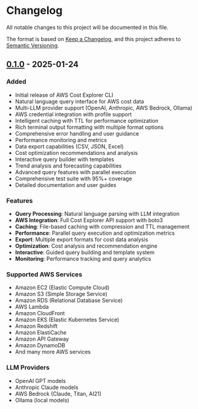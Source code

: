 # Changelog

All notable changes to this project will be documented in this file.

The format is based on [Keep a Changelog](https://keepachangelog.com/en/1.0.0/),
and this project adheres to [Semantic Versioning](https://semver.org/spec/v2.0.0.html).

## [0.1.0] - 2025-01-24

### Added
- Initial release of AWS Cost Explorer CLI
- Natural language query interface for AWS cost data
- Multi-LLM provider support (OpenAI, Anthropic, AWS Bedrock, Ollama)
- AWS credential integration with profile support
- Intelligent caching with TTL for performance optimization
- Rich terminal output formatting with multiple format options
- Comprehensive error handling and user guidance
- Performance monitoring and metrics
- Data export capabilities (CSV, JSON, Excel)
- Cost optimization recommendations and analysis
- Interactive query builder with templates
- Trend analysis and forecasting capabilities
- Advanced query features with parallel execution
- Comprehensive test suite with 95%+ coverage
- Detailed documentation and user guides

### Features
- **Query Processing**: Natural language parsing with LLM integration
- **AWS Integration**: Full Cost Explorer API support with boto3
- **Caching**: File-based caching with compression and TTL management
- **Performance**: Parallel query execution and optimization metrics
- **Export**: Multiple export formats for cost data analysis
- **Optimization**: Cost analysis and recommendation engine
- **Interactive**: Guided query building and template system
- **Monitoring**: Performance tracking and query analytics

### Supported AWS Services
- Amazon EC2 (Elastic Compute Cloud)
- Amazon S3 (Simple Storage Service)
- Amazon RDS (Relational Database Service)
- AWS Lambda
- Amazon CloudFront
- Amazon EKS (Elastic Kubernetes Service)
- Amazon Redshift
- Amazon ElastiCache
- Amazon API Gateway
- Amazon DynamoDB
- And many more AWS services

### LLM Providers
- OpenAI GPT models
- Anthropic Claude models
- AWS Bedrock (Claude, Titan, AI21)
- Ollama (local models)

[0.1.0]: https://github.com/vinnycarpenter/aws-cost-explorer-cli/releases/tag/v0.1.0